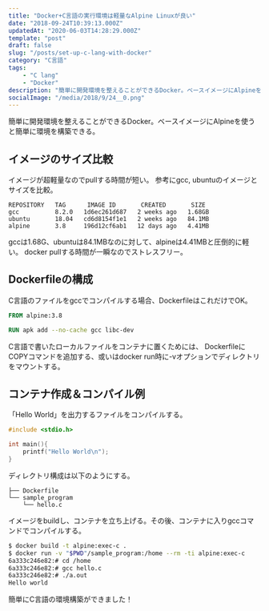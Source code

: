 ```yaml
---
title: "Docker+C言語の実行環境は軽量なAlpine Linuxが良い"
date: "2018-09-24T10:39:13.000Z"
updatedAt: "2020-06-03T14:28:29.000Z"
template: "post"
draft: false
slug: "/posts/set-up-c-lang-with-docker"
category: "C言語"
tags:
    - "C lang"
    - "Docker"
description: "簡単に開発環境を整えることができるDocker。ベースイメージにAlpineを使うと簡単に環境を構築できる。"
socialImage: "/media/2018/9/24__0.png"
---
```


簡単に開発環境を整えることができるDocker。ベースイメージにAlpineを使うと簡単に環境を構築できる。

## イメージのサイズ比較
イメージが超軽量なのでpullする時間が短い。
参考にgcc, ubuntuのイメージとサイズを比較。

```
REPOSITORY   TAG      IMAGE ID       CREATED       SIZE
gcc          8.2.0   1d6ec261d687   2 weeks ago   1.68GB
ubuntu       18.04   cd6d8154f1e1   2 weeks ago   84.1MB
alpine       3.8     196d12cf6ab1   12 days ago   4.41MB
```

gccは1.68G、ubuntuは84.1MBなのに対して、alpineは4.41MBと圧倒的に軽い。
docker pullする時間が一瞬なのでストレスフリー。

## Dockerfileの構成
C言語のファイルをgccでコンパイルする場合、DockerfileはこれだけでOK。

```Dockerfile
FROM alpine:3.8

RUN apk add --no-cache gcc libc-dev
```

C言語で書いたローカルファイルをコンテナに置くためには、
DockerfileにCOPYコマンドを追加する、或いはdocker run時に-vオプションでディレクトリをマウントする。

## コンテナ作成＆コンパイル例
「Hello World」を出力するファイルをコンパイルする。

```c
#include <stdio.h>

int main(){
	printf("Hello World\n");
}
```

ディレクトリ構成は以下のようにする。

```
├── Dockerfile
└── sample_program
    └── hello.c
```

イメージをbuildし、コンテナを立ち上げる。その後、コンテナに入りgccコマンドでコンパイルする。

```bash
$ docker build -t alpine:exec-c .
$ docker run -v "$PWD"/sample_program:/home --rm -ti alpine:exec-c
6a333c246e82:# cd /home
6a333c246e82:# gcc hello.c
6a333c246e82:# ./a.out
Hello world
```

簡単にC言語の環境構築ができました！

